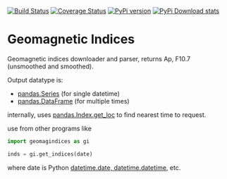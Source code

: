 [![Build Status](https://travis-ci.com/scivision/geomag-indices.svg?branch=master)](https://travis-ci.com/scivision/geomag-indices)
[![Coverage Status](https://coveralls.io/repos/github/scivision/geomag-indices/badge.svg?branch=master)](https://coveralls.io/github/scivision/geomag-indices?branch=master)
[![PyPi version](https://img.shields.io/pypi/pyversions/geomagindices.svg)](https://pypi.python.org/pypi/geomagindices)
[![PyPi Download stats](http://pepy.tech/badge/geomagindices)](http://pepy.tech/project/geomagindices)


# Geomagnetic Indices
Geomagnetic indices downloader and parser, returns Ap, F10.7 (unsmoothed and smoothed).

Output datatype is:

* [pandas.Series](http://pandas.pydata.org/pandas-docs/stable/reference/series.html)  (for single datetime)
* [pandas.DataFrame](http://pandas.pydata.org/pandas-docs/stable/reference/frame.html) (for multiple times)

internally, uses 
[pandas.Index.get_loc](https://pandas.pydata.org/pandas-docs/stable/reference/api/pandas.Index.get_loc.html)
to find nearest time to request.

use from other programs like
```python
import geomagindices as gi

inds = gi.get_indices(date)
```

where date is Python 
[datetime.date, datetime.datetime](https://docs.python.org/3/library/datetime.html), etc.
